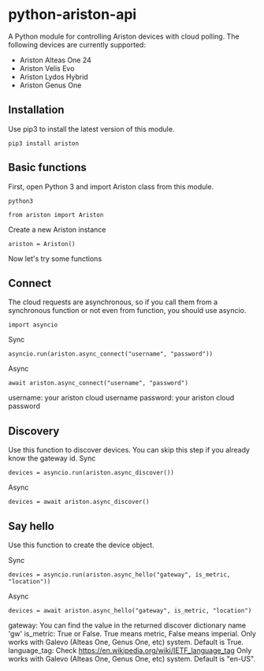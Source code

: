 # python-ariston-api
A Python module for controlling Ariston devices with cloud polling.
The following devices are currently supported:
- Ariston Alteas One 24
- Ariston Velis Evo
- Ariston Lydos Hybrid
- Ariston Genus One

## Installation
Use pip3 to install the latest version of this module.
```
pip3 install ariston
```

## Basic functions
First, open Python 3 and import Ariston class from this module.
```
python3
```
```python3
from ariston import Ariston
```
Create a new Ariston instance
```python3
ariston = Ariston()
```
Now let's try some functions

## Connect
The cloud requests are asynchronous, so if you call them from a synchronous function or not even from function, you should use asyncio.
```python3
import asyncio
```

Sync
```python3
asyncio.run(ariston.async_connect("username", "password"))
```
Async
```python3
await ariston.async_connect("username", "password")
```
username: your ariston cloud username
password: your ariston cloud password

## Discovery
Use this function to discover devices. You can skip this step if you already know the gateway id.
Sync
```python3
devices = asyncio.run(ariston.async_discover())
```
Async
```python3
devices = await ariston.async_discover()
```

## Say hello
Use this function to create the device object.

Sync
```python3
devices = asyncio.run(ariston.async_hello("gateway", is_metric, "location"))
```
Async
```python3
devices = await ariston.async_hello("gateway", is_metric, "location")
```

gateway: You can find the value in the returned discover dictionary name 'gw'
is_metric: True or False. True means metric, False means imperial. Only works with Galevo (Alteas One, Genus One, etc) system. Default is True.
language_tag: Check https://en.wikipedia.org/wiki/IETF_language_tag Only works with Galevo (Alteas One, Genus One, etc) system. Default is "en-US".
